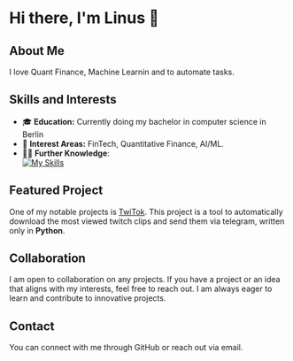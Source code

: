 # Hi there, I'm Linus 👋

## About Me
I love Quant Finance, Machine Learnin and to automate tasks.  

## Skills and Interests
- 🎓 **Education:** Currently doing my bachelor in computer science in Berlin
- 💼 **Interest Areas:** FinTech, Quantitative Finance, AI/ML.
- 👨‍💻 **Further Knowledge**:  
[![My Skills](https://skillicons.dev/icons?i=linux,git,c,py,java,sqlite,latex)](https://skillicons.dev)

## Featured Project
One of my notable projects is [TwiTok](https://github.com/Linus404/TwiTok). This project is a tool to automatically download the most viewed twitch clips and send them via telegram, written only in **Python**.

## Collaboration
I am open to collaboration on any projects. If you have a project or an idea that aligns with my interests, feel free to reach out. I am always eager to learn and contribute to innovative projects.

## Contact
You can connect with me through GitHub or reach out via email.
